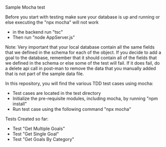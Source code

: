 Sample Mocha test

Before you start with testing make sure your database is up and running or else executing the "npx mocha" will not work 
* in the backend run "tsc"
* Then run "node AppServer.js" 

Note:
Very important that your local database contain all the same fields that we defined in the schema for each of the object. If you decide to add a goal to the database, remember that it should contain all of the fields that we defined in the schema or else some of the test will fail. If it does fail, do a delete api call in post-man to remove the data that you manually added that is not part of the sample data file. 

In this repository, you will find the various TDD test cases using mocha:
* Test cases are located in the test directory
* Initialize the pre-requisite modules, including mocha, by running "npm install"
* Run test case using the following command "npx mocha"

Tests Created so far:
* Test "Get Multiple Goals"
* Test "Get Single Goal"
* Test "Get Goals By Category"